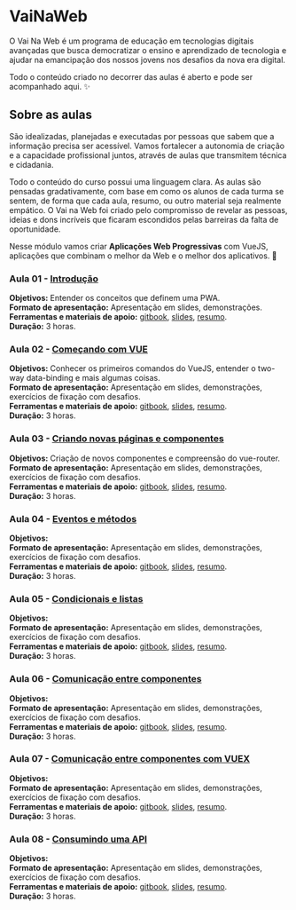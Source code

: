# VaiNaWeb

O Vai Na Web é um programa de educação em tecnologias digitais avançadas que busca democratizar o ensino e aprendizado de tecnologia e ajudar na emancipação dos nossos jovens nos desafios da nova era digital.

Todo o conteúdo criado no decorrer das aulas é aberto e pode ser acompanhado aqui. :sparkles:

## Sobre as aulas

São idealizadas, planejadas e executadas por pessoas que sabem que a informação precisa ser acessível. Vamos fortalecer a autonomia de criação e a capacidade profissional juntos, através de aulas que transmitem técnica e cidadania.

Todo o conteúdo do curso possui uma linguagem clara. As aulas são pensadas gradativamente, com base em como os alunos de cada turma se sentem, de forma que cada aula, resumo, ou outro material seja realmente empático. O Vai na Web foi criado pelo compromisso de revelar as pessoas, ideias e dons incríveis que ficaram escondidos pelas barreiras da falta de oportunidade.

Nesse módulo vamos criar **Aplicações Web Progressivas** com VueJS, aplicações que combinam o melhor da Web e o melhor dos aplicativos. :rocket:

### Aula 01 - [Introdução](aulas/aula01/aula.md)

**Objetivos:** Entender os conceitos que definem uma PWA.<br>
**Formato de apresentação:** Apresentação em slides, demonstrações. <br>
**Ferramentas e materiais de apoio:** [gitbook](https://vainaweb.gitbooks.io/progressive-web-app/), [slides](http://slides.com/vainaweb/pwa-01), [resumo](aulas/aula01/resumo.md). <br>
**Duração:** 3 horas.

### Aula 02 - [Começando com VUE](aulas/aula02/aula.md)

**Objetivos:** Conhecer os primeiros comandos do VueJS, entender o two-way data-binding e mais algumas coisas.<br>
**Formato de apresentação:** Apresentação em slides, demonstrações, exercícios de fixação com desafios.<br>
**Ferramentas e materiais de apoio:** [gitbook](https://vainaweb.gitbooks.io/progressive-web-app/), [slides](http://slides.com/vainaweb/pwa-02), [resumo](aulas/aula02/resumo.md).<br>
**Duração:** 3 horas.

### Aula 03 - [Criando novas páginas e componentes](aulas/aula03/aula.md)

**Objetivos:** Criação de novos componentes e compreensão do vue-router.<br>
**Formato de apresentação:** Apresentação em slides, demonstrações, exercícios de fixação com desafios.<br>
**Ferramentas e materiais de apoio:** [gitbook](https://vainaweb.gitbooks.io/progressive-web-app/), [slides](http://slides.com/vainaweb/pwa-03), [resumo](aulas/aula03/resumo.md).<br>
**Duração:** 3 horas.

### Aula 04 - [Eventos e métodos](aulas/aula04/aula.md)

**Objetivos:** <br>
**Formato de apresentação:** Apresentação em slides, demonstrações, exercícios de fixação com desafios.<br>
**Ferramentas e materiais de apoio:** [gitbook](https://vainaweb.gitbooks.io/progressive-web-app/), [slides](http://slides.com/vainaweb/pwa-04), [resumo](aulas/aula04/resumo.md).<br>
**Duração:** 3 horas.

### Aula 05 - [Condicionais e listas](aulas/aula05/aula.md)

**Objetivos:**<br>
**Formato de apresentação:** Apresentação em slides, demonstrações, exercícios de fixação com desafios.<br>
**Ferramentas e materiais de apoio:** [gitbook](https://vainaweb.gitbooks.io/progressive-web-app/), [slides](http://slides.com/vainaweb/pwa-05), [resumo](aulas/aula05/resumo.md).<br>
**Duração:** 3 horas.

### Aula 06 - [Comunicação entre componentes](aulas/aula06/aula.md)

**Objetivos:**<br>
**Formato de apresentação:** Apresentação em slides, demonstrações, exercícios de fixação com desafios.<br>
**Ferramentas e materiais de apoio:** [gitbook](https://vainaweb.gitbooks.io/progressive-web-app/), [slides](http://slides.com/vainaweb/pwa-06), [resumo](aulas/aula06/resumo.md).<br>
**Duração:** 3 horas.

### Aula 07 - [Comunicação entre componentes com VUEX](aulas/aula07/aula.md)

**Objetivos:**<br>
**Formato de apresentação:** Apresentação em slides, demonstrações, exercícios de fixação com desafios.<br>
**Ferramentas e materiais de apoio:** [gitbook](https://vainaweb.gitbooks.io/progressive-web-app/), [slides](http://slides.com/vainaweb/pwa-07), [resumo](aulas/aula07/resumo.md).<br>
**Duração:** 3 horas.

### Aula 08 - [Consumindo uma API](aulas/aula08/aula.md)

**Objetivos:**<br>
**Formato de apresentação:** Apresentação em slides, demonstrações, exercícios de fixação com desafios.<br>
**Ferramentas e materiais de apoio:** [gitbook](https://vainaweb.gitbooks.io/progressive-web-app/), [slides](http://slides.com/vainaweb/pwa-08), [resumo](aulas/aula08/resumo.md).<br>
**Duração:** 3 horas.
